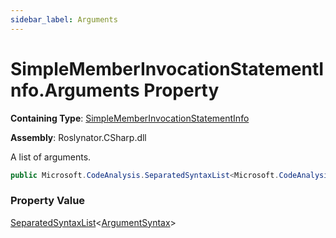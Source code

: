 ```yaml
---
sidebar_label: Arguments
---
```


# SimpleMemberInvocationStatementInfo\.Arguments Property

**Containing Type**: [SimpleMemberInvocationStatementInfo](../index.md)

**Assembly**: Roslynator\.CSharp\.dll

  
A list of arguments\.

```csharp
public Microsoft.CodeAnalysis.SeparatedSyntaxList<Microsoft.CodeAnalysis.CSharp.Syntax.ArgumentSyntax> Arguments { get; }
```

### Property Value

[SeparatedSyntaxList](https://docs.microsoft.com/en-us/dotnet/api/microsoft.codeanalysis.separatedsyntaxlist-1)&lt;[ArgumentSyntax](https://docs.microsoft.com/en-us/dotnet/api/microsoft.codeanalysis.csharp.syntax.argumentsyntax)&gt;

